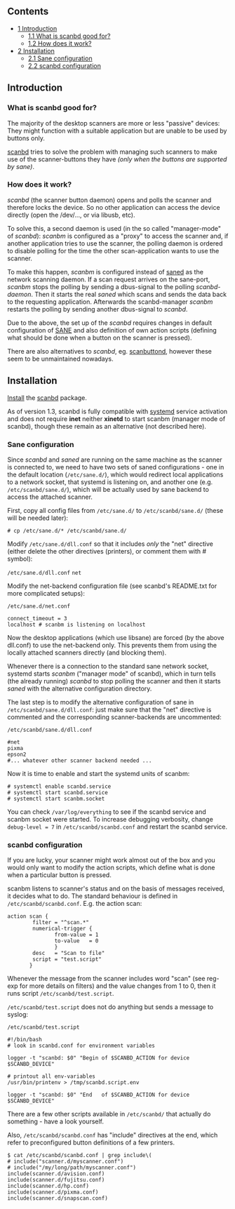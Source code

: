 ## Contents

*   [1 Introduction](#Introduction)
    *   [1.1 What is scanbd good for?](#What_is_scanbd_good_for?)
    *   [1.2 How does it work?](#How_does_it_work?)
*   [2 Installation](#Installation)
    *   [2.1 Sane configuration](#Sane_configuration)
    *   [2.2 scanbd configuration](#scanbd_configuration)

## Introduction

### What is scanbd good for?

The majority of the desktop scanners are more or less "passive" devices: They might function with a suitable application but are unable to be used by buttons only.

[scanbd](http://sourceforge.net/projects/scanbd/) tries to solve the problem with managing such scanners to make use of the scanner-buttons they have *(only when the buttons are supported by sane)*.

### How does it work?

*scanbd* (the scanner button daemon) opens and polls the scanner and therefore locks the device. So no other application can access the device directly (open the /dev/..., or via libusb, etc).

To solve this, a second daemon is used (in the so called "manager-mode" of *scanbd*): *scanbm* is configured as a "proxy" to access the scanner and, if another application tries to use the scanner, the polling daemon is ordered to disable polling for the time the other scan-application wants to use the scanner.

To make this happen, *scanbm* is configured instead of [saned](/index.php/SANE#Network_scanning "SANE") as the network scanning daemon. If a scan request arrives on the sane-port, *scanbm* stops the polling by sending a dbus-signal to the polling *scanbd-daemon*. Then it starts the real *saned* which scans and sends the data back to the requesting application. Afterwards the scanbd-manager *scanbm* restarts the polling by sending another dbus-signal to *scanbd*.

Due to the above, the set up of the *scanbd* requires changes in default configuration of [SANE](/index.php/SANE "SANE") and also definition of own action scripts (defining what should be done when a button on the scanner is pressed).

There are also alternatives to *scanbd*, eg. [scanbuttond](http://scanbuttond.sourceforge.net/), however these seem to be unmaintained nowadays.

## Installation

[Install](/index.php/Install "Install") the [scanbd](https://aur.archlinux.org/packages/scanbd/) package.

As of version 1.3, scanbd is fully compatible with [systemd](/index.php/Systemd "Systemd") service activation and does not require **inet** neither **xinetd** to start scanbm (manager mode of scanbd), though these remain as an alternative (not described here).

### Sane configuration

Since *scanbd* and *saned* are running on the same machine as the scanner is connected to, we need to have two sets of saned configurations - one in the default location (`/etc/sane.d/`), which would redirect local applications to a network socket, that systemd is listening on, and another one (e.g. `/etc/scanbd/sane.d/`), which will be actually used by sane backend to access the attached scanner.

First, copy all config files from `/etc/sane.d/` to `/etc/scanbd/sane.d/` (these will be needed later):

```
# cp /etc/sane.d/* /etc/scanbd/sane.d/

```

Modify `/etc/sane.d/dll.conf` so that it includes *only* the "net" directive (either delete the other directives (printers), or comment them with # symbol):

 `/etc/sane.d/dll.conf`  `net` 

Modify the net-backend configuration file (see scanbd's README.txt for more complicated setups):

 `/etc/sane.d/net.conf` 
```
connect_timeout = 3
localhost # scanbm is listening on localhost
```

Now the desktop applications (which use libsane) are forced (by the above dll.conf) to use the net-backend only. This prevents them from using the locally attached scanners directly (and blocking them).

Whenever there is a connection to the standard sane network socket, systemd starts *scanbm* ("manager mode" of scanbd), which in turn tells (the already running) *scanbd* to stop polling the scanner and then it starts *saned* with the alternative configuration directory.

The last step is to modify the alternative configuration of sane in `/etc/scanbd/sane.d/dll.conf`: just make sure that the "net" directive is commented and the corresponding scanner-backends are uncommented:

 `/etc/scanbd/sane.d/dll.conf` 
```
#net
pixma
epson2
#... whatever other scanner backend needed ...
```

Now it is time to enable and start the systemd units of scanbm:

```
# systemctl enable scanbd.service
# systemctl start scanbd.service
# systemctl start scanbm.socket

```

You can check `/var/log/everything` to see if the scanbd service and scanbm socket were started. To increase debugging verbosity, change `debug-level = 7` in `/etc/scanbd/scanbd.conf` and restart the scanbd service.

### scanbd configuration

If you are lucky, your scanner might work almost out of the box and you would only want to modify the action scripts, which define what is done when a particular button is pressed.

scanbm listens to scanner's status and on the basis of messages received, it decides what to do. The standard behaviour is defined in `/etc/scanbd/scanbd.conf`. E.g. the action scan:

```
action scan {
        filter = "^scan.*"
        numerical-trigger {
               from-value = 1
               to-value   = 0
               }
        desc   = "Scan to file"
        script = "test.script"
       }

```

Whenever the message from the scanner includes word "scan" (see reg-exp for more details on filters) and the value changes from 1 to 0, then it runs script `/etc/scanbd/test.script`.

`/etc/scanbd/test.script` does not do anything but sends a message to syslog:

 `/etc/scanbd/test.script` 
```
#!/bin/bash
# look in scanbd.conf for environment variables

logger -t "scanbd: $0" "Begin of $SCANBD_ACTION for device $SCANBD_DEVICE"

# printout all env-variables
/usr/bin/printenv > /tmp/scanbd.script.env

logger -t "scanbd: $0" "End   of $SCANBD_ACTION for device $SCANBD_DEVICE"
```

There are a few other scripts available in `/etc/scanbd/` that actually do something - have a look yourself.

Also, `/etc/scanbd/scanbd.conf` has "include" directives at the end, which refer to preconfigured button definitions of a few printers.

```
$ cat /etc/scanbd/scanbd.conf | grep include\(
# include("scanner.d/myscanner.conf")
# include("/my/long/path/myscanner.conf")
include(scanner.d/avision.conf)
include(scanner.d/fujitsu.conf)
include(scanner.d/hp.conf)
include(scanner.d/pixma.conf)
include(scanner.d/snapscan.conf)

```
